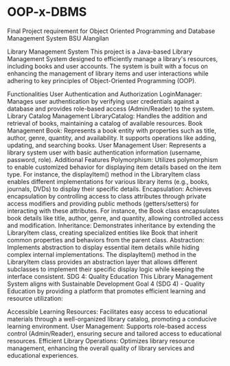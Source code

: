 # OOP-x-DBMS

Final Project requirement for Object Oriented Programming and Database Management System BSU Alangilan


Library Management System
This project is a Java-based Library Management System designed to efficiently manage a library's resources, including books and user accounts. The system is built with a focus on enhancing the management of library items and user interactions while adhering to key principles of Object-Oriented Programming (OOP).

Functionalities
User Authentication and Authorization
LoginManager: Manages user authentication by verifying user credentials against a database and provides role-based access (Admin/Reader) to the system.
Library Catalog Management
LibraryCatalog: Handles the addition and retrieval of books, maintaining a catalog of available resources.
Book Management
Book: Represents a book entity with properties such as title, author, genre, quantity, and availability. It supports operations like adding, updating, and searching books.
User Management
User: Represents a library system user with basic authentication information (username, password, role).
Additional Features
Polymorphism: Utilizes polymorphism to enable customized behavior for displaying item details based on the item type. For instance, the displayItem() method in the LibraryItem class enables different implementations for various library items (e.g., books, journals, DVDs) to display their specific details.
Encapsulation: Achieves encapsulation by controlling access to class attributes through private access modifiers and providing public methods (getters/setters) for interacting with these attributes. For instance, the Book class encapsulates book details like title, author, genre, and quantity, allowing controlled access and modification.
Inheritance: Demonstrates inheritance by extending the LibraryItem class, creating specialized entities like Book that inherit common properties and behaviors from the parent class.
Abstraction: Implements abstraction to display essential item details while hiding complex internal implementations. The displayItem() method in the LibraryItem class provides an abstraction layer that allows different subclasses to implement their specific display logic while keeping the interface consistent.
SDG 4: Quality Education
This Library Management System aligns with Sustainable Development Goal 4 (SDG 4) - Quality Education by providing a platform that promotes efficient learning and resource utilization:

Accessible Learning Resources: Facilitates easy access to educational materials through a well-organized library catalog, promoting a conducive learning environment.
User Management: Supports role-based access control (Admin/Reader), ensuring secure and tailored access to educational resources.
Efficient Library Operations: Optimizes library resource management, enhancing the overall quality of library services and educational experiences.
